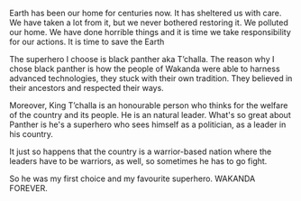 ﻿Earth has been our home for centuries now. It has sheltered us with care. We have taken a lot from it, but we never bothered restoring it.
We polluted our home. We have done horrible things and it is time we take responsibility for our actions. It is time to save the Earth

The superhero I choose is black panther aka T’challa. The reason why I chose black panther is how the people of Wakanda were able to harness advanced technologies, they stuck with their own tradition. 
They believed in their ancestors and respected their ways.

Moreover, King T’challa is an honourable person who thinks for the welfare of the country and its people. He is an natural leader. 
What's so great about Panther is he's a superhero who sees himself as a politician, as a leader in his country. 

It just so happens that the country is a warrior-based nation where the leaders have to be warriors, as well, so sometimes he has to go fight. 

So he was my first choice and my favourite superhero. 
WAKANDA FOREVER.

